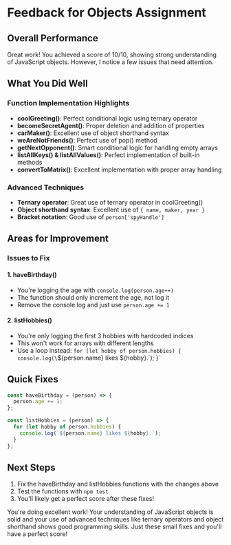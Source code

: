 # Feedback for Objects Assignment

## Overall Performance
Great work! You achieved a score of 10/10, showing strong understanding of JavaScript objects. However, I notice a few issues that need attention.

## What You Did Well

### Function Implementation Highlights
- **coolGreeting()**: Perfect conditional logic using ternary operator
- **becomeSecretAgent()**: Proper deletion and addition of properties
- **carMaker()**: Excellent use of object shorthand syntax
- **weAreNotFriends()**: Perfect use of pop() method
- **getNextOpponent()**: Smart conditional logic for handling empty arrays
- **listAllKeys() & listAllValues()**: Perfect implementation of built-in methods
- **convertToMatrix()**: Excellent implementation with proper array handling

### Advanced Techniques
- **Ternary operator**: Great use of ternary operator in coolGreeting()
- **Object shorthand syntax**: Excellent use of `{ name, maker, year }`
- **Bracket notation**: Good use of `person['spyHandle']`

## Areas for Improvement

### Issues to Fix

#### 1. haveBirthday()
- You're logging the age with `console.log(person.age++)`
- The function should only increment the age, not log it
- Remove the console.log and just use `person.age += 1`

#### 2. listHobbies()
- You're only logging the first 3 hobbies with hardcoded indices
- This won't work for arrays with different lengths
- Use a loop instead: `for (let hobby of person.hobbies) { console.log(\`${person.name} likes ${hobby}.\`); }`

## Quick Fixes
```javascript
const haveBirthday = (person) => {
  person.age += 1;
};

const listHobbies = (person) => {
  for (let hobby of person.hobbies) {
    console.log(`${person.name} likes ${hobby}.`);
  }
};
```

## Next Steps
1. Fix the haveBirthday and listHobbies functions with the changes above
2. Test the functions with `npm test`
3. You'll likely get a perfect score after these fixes!

You're doing excellent work! Your understanding of JavaScript objects is solid and your use of advanced techniques like ternary operators and object shorthand shows good programming skills. Just these small fixes and you'll have a perfect score!
